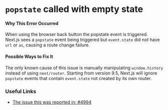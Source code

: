 # `popstate` called with empty state

#### Why This Error Occurred

When using the browser back button the popstate event is triggered. Next.js sees a `popstate` event being triggered but `event.state` did not have `url` or `as`, causing a route change failure.

#### Possible Ways to Fix It

The only known cause of this issue is manually manipulating `window.history` instead of using `next/router`. Starting from version 9.5, Next.js will ignore `popstate` events that contain `event.state` not created by its own router.

### Useful Links

- [The issue this was reported in: \#4994](https://github.com/vercel/next.js/issues/4994)
